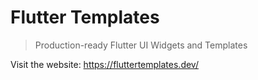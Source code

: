 # Flutter Templates️

> Production-ready Flutter UI Widgets and Templates

Visit the website: https://fluttertemplates.dev/
